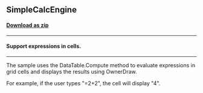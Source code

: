 ## SimpleCalcEngine
#### [Download as zip](https://minhaskamal.github.io/DownGit/#/home?url=https://github.com/GrapeCity/ComponentOne-WinForms-Samples/tree/master/NetFramework\FlexGrid\CS\SimpleCalc)
____
#### Support expressions in cells.
____
The sample uses the DataTable.Compute method to evaluate expressions in grid cells and displays the results using OwnerDraw. 

For example, if the user types "=2+2", the cell will display "4". 